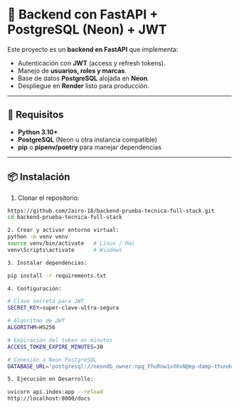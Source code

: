 # 🐍 Backend con FastAPI + PostgreSQL (Neon) + JWT

Este proyecto es un **backend en FastAPI** que implementa:

- Autenticación con **JWT** (access y refresh tokens).  
- Manejo de **usuarios, roles y marcas**.  
- Base de datos **PostgreSQL** alojada en **Neon**.  
- Despliegue en **Render** listo para producción.  

---

## 🚀 Requisitos

- **Python 3.10+**
- **PostgreSQL** (Neon u otra instancia compatible)
- **pip** o **pipenv/poetry** para manejar dependencias

---

## 📦 Instalación

1. Clonar el repositorio:

```bash
https://github.com/Jairo-18/backend-prueba-tecnica-full-stack.git
cd backend-prueba-tecnica-full-stack

2. Crear y activar entorno virtual:
python -m venv venv
source venv/bin/activate   # Linux / Mac
venv\Scripts\activate      # Windows

3. Instalar dependencias:

pip install -r requirements.txt

4. Configuración:

# Clave secreta para JWT
SECRET_KEY=super-clave-ultra-segura

# Algoritmo de JWT
ALGORITHM=HS256

# Expiración del token en minutos
ACCESS_TOKEN_EXPIRE_MINUTES=30

# Conexión a Neon PostgreSQL
DATABASE_URL='postgresql://neondb_owner:npg_FhuRnw1xX6vN@ep-damp-thunder-adta61mg-pooler.c-2.us-east-1.aws.neon.tech/pruebaTecnicaFullStack?sslmode=require&channel_binding=require'

5. Ejecución en Desarrollo:

uvicorn api.index:app --reload
http://localhost:8000/docs
